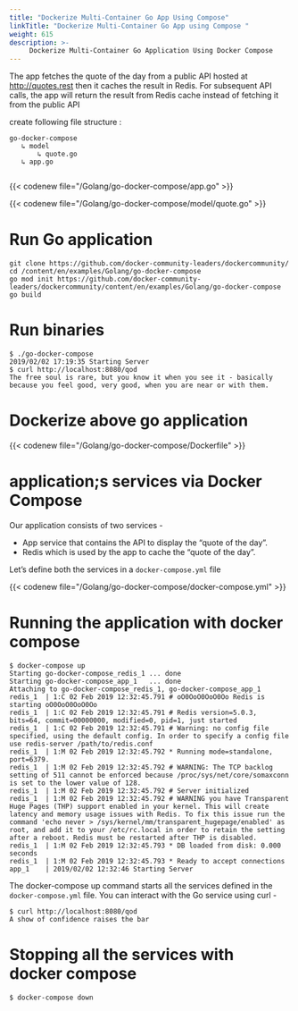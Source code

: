 ```yaml
---
title: "Dockerize Multi-Container Go App Using Compose"
linkTitle: "Dockerize Multi-Container Go App using Compose "
weight: 615
description: >-
     Dockerize Multi-Container Go Application Using Docker Compose
---
```





The app fetches the quote of the day from a public API hosted at http://quotes.rest then it caches the result in Redis. For subsequent API calls, the app will return the result from Redis cache instead of fetching it from the public API

 create following file structure :
 
 ```
 go-docker-compose
	↳ model
		↳ quote.go
	↳ app.go
 
 
 ```
 {{< codenew file="/Golang/go-docker-compose/app.go" >}}
 
 {{< codenew file="/Golang/go-docker-compose/model/quote.go" >}}
 

# Run Go application 

```
git clone https://github.com/docker-community-leaders/dockercommunity/
cd /content/en/examples/Golang/go-docker-compose
go mod init https://github.com/docker-community-leaders/dockercommunity/content/en/examples/Golang/go-docker-compose
go build
```
# Run binaries 

```
$ ./go-docker-compose
2019/02/02 17:19:35 Starting Server
$ curl http://localhost:8080/qod
The free soul is rare, but you know it when you see it - basically because you feel good, very good, when you are near or with them.

```

# Dockerize above go application 


 {{< codenew file="/Golang/go-docker-compose/Dockerfile" >}}


# application;s services via Docker Compose 

Our application consists of two services -

- App service that contains the API to display the “quote of the day”.
- Redis which is used by the app to cache the “quote of the day”.

Let’s define both the services in a `docker-compose.yml` file 

 {{< codenew file="/Golang/go-docker-compose/docker-compose.yml" >}}
 
 # Running the application with docker compose

```
$ docker-compose up
Starting go-docker-compose_redis_1 ... done
Starting go-docker-compose_app_1   ... done
Attaching to go-docker-compose_redis_1, go-docker-compose_app_1
redis_1  | 1:C 02 Feb 2019 12:32:45.791 # oO0OoO0OoO0Oo Redis is starting oO0OoO0OoO0Oo
redis_1  | 1:C 02 Feb 2019 12:32:45.791 # Redis version=5.0.3, bits=64, commit=00000000, modified=0, pid=1, just started
redis_1  | 1:C 02 Feb 2019 12:32:45.791 # Warning: no config file specified, using the default config. In order to specify a config file use redis-server /path/to/redis.conf
redis_1  | 1:M 02 Feb 2019 12:32:45.792 * Running mode=standalone, port=6379.
redis_1  | 1:M 02 Feb 2019 12:32:45.792 # WARNING: The TCP backlog setting of 511 cannot be enforced because /proc/sys/net/core/somaxconn is set to the lower value of 128.
redis_1  | 1:M 02 Feb 2019 12:32:45.792 # Server initialized
redis_1  | 1:M 02 Feb 2019 12:32:45.792 # WARNING you have Transparent Huge Pages (THP) support enabled in your kernel. This will create latency and memory usage issues with Redis. To fix this issue run the command 'echo never > /sys/kernel/mm/transparent_hugepage/enabled' as root, and add it to your /etc/rc.local in order to retain the setting after a reboot. Redis must be restarted after THP is disabled.
redis_1  | 1:M 02 Feb 2019 12:32:45.793 * DB loaded from disk: 0.000 seconds
redis_1  | 1:M 02 Feb 2019 12:32:45.793 * Ready to accept connections
app_1    | 2019/02/02 12:32:46 Starting Server

```

The docker-compose up command starts all the services defined in the `docker-compose.yml` file. 
You can interact with the Go service using curl -

```
$ curl http://localhost:8080/qod
A show of confidence raises the bar

```

# Stopping all the services with docker compose

```
$ docker-compose down

```




